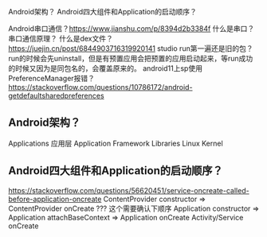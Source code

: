 

Android架构？
Android四大组件和Application的启动顺序？


Android串口通信？https://www.jianshu.com/p/8394d2b3384f
什么是串口？
串口通信原理？
什么是dex文件？https://juejin.cn/post/6844903716319920141
studio run第一遍还是旧的包？run的时候会先uninstall，但是有预置应用会把预置的应用启动起来，等run成功的时候又因为是同包名的，会覆盖原来的。
android11上sp使用PreferenceManager报错？https://stackoverflow.com/questions/10786172/android-getdefaultsharedpreferences











## Android架构？
Applications 应用层
Application Framework
Libraries
Linux Kernel

## Android四大组件和Application的启动顺序？
https://stackoverflow.com/questions/56620451/service-oncreate-called-before-application-oncreate
ContentProvider constructor => ContentProvider onCreate ??? 这个需要确认下顺序
Application constructor => Application attachBaseContext => Application onCreate
Activity/Service onCreate



